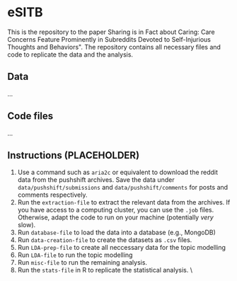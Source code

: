 # eSITB

This is the repository to the paper Sharing is in Fact about Caring: Care Concerns Feature Prominently in Subreddits Devoted to Self-Injurious Thoughts and Behaviors".
The repository contains all necessary files and code to replicate the data and the analysis.

## Data

...

## Code files

...

## Instructions (PLACEHOLDER)

1. Use a command such as `aria2c` or equivalent to download the reddit data from the pushshift archives. Save the data under `data/pushshift/submissions` and `data/pushshift/comments` for posts and comments respectively.
2. Run the `extraction-file` to extract the relevant data from the archives. If you have access to a computing cluster, you can use the `.job` files. Otherwise, adapt the code to run on your machine (potentially *very* slow).
3. Run `database-file` to load the data into a database (e.g., MongoDB)
4. Run `data-creation-file` to create the datasets as `.csv` files.
5. Run `LDA-prep-file` to create all neccessary data for the topic modelling
6. Run `LDA-file` to run the topic modelling
7. Run `misc-file` to run the remaining analysis.
8. Run the `stats-file` in R to replicate the statistical analysis. \\
